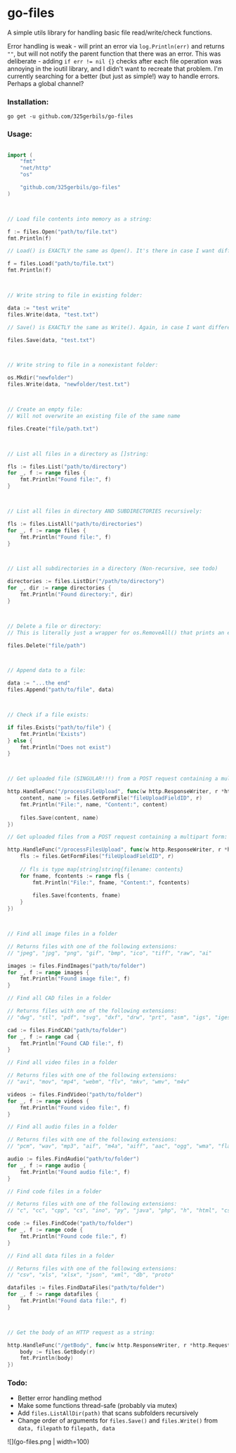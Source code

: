 # go-files

A simple utils library for handling basic file read/write/check functions. 

Error handling is weak - will print an error via `log.Println(err)` and returns `""`, but will not notify the parent function that there was an error. This was deliberate - adding `if err != nil {}` checks after each file operation was annoying in the ioutil library, and I didn't want to recreate that problem. I'm  currently searching for a better (but just as simple!) way to handle errors. Perhaps a global channel?

### Installation:

```
go get -u github.com/325gerbils/go-files
```

### Usage:

```go

import (
    "fmt"
    "net/http"
    "os"

    "github.com/325gerbils/go-files"
)



// Load file contents into memory as a string:

f := files.Open("path/to/file.txt")
fmt.Println(f)

// Load() is EXACTLY the same as Open(). It's there in case I want different semantics.

f = files.Load("path/to/file.txt")
fmt.Println(f)



// Write string to file in existing folder:

data := "test write"
files.Write(data, "test.txt")

// Save() is EXACTLY the same as Write(). Again, in case I want different semantics.

files.Save(data, "test.txt")



// Write string to file in a nonexistant folder:

os.Mkdir("newfolder")
files.Write(data, "newfolder/test.txt")



// Create an empty file:
// Will not overwrite an existing file of the same name

files.Create("file/path.txt")



// List all files in a directory as []string:

fls := files.List("path/to/directory")
for _, f := range files {
    fmt.Println("Found file:", f)
}



// List all files in directory AND SUBDIRECTORIES recursively:

fls := files.ListAll("path/to/directories")
for _, f := range files {
    fmt.Println("Found file:", f)
}



// List all subdirectories in a directory (Non-recursive, see todo)

directories := files.ListDir("/path/to/directory")
for _, dir := range directories {
    fmt.Println("Found directory:", dir)
}



// Delete a file or directory:
// This is literally just a wrapper for os.RemoveAll() that prints an error. I fid myself using plain os.RemoveAll more.

files.Delete("file/path")



// Append data to a file:

data := "...the end"
files.Append("path/to/file", data)



// Check if a file exists:

if files.Exists("path/to/file") {
    fmt.Println("Exists")
} else {
    fmt.Println("Does not exist")
}



// Get uploaded file (SINGULAR!!!) from a POST request containing a multipart form:

http.HandleFunc("/processFileUpload", func(w http.ResponseWriter, r *http.Request) {
    content, name := files.GetFormFile("fileUploadFieldID", r)
    fmt.Println("File:", name, "Content:", content)
    
    files.Save(content, name)
})

// Get uploaded files from a POST request containing a multipart form:

http.HandleFunc("/processFilesUpload", func(w http.ResponseWriter, r *http.Request) {
    fls := files.GetFormFiles("fileUploadFieldID", r)
    
    // fls is type map[string]string{filename: contents} 
    for fname, fcontents := range fls {
        fmt.Println("File:", fname, "Content:", fcontents)
    
        files.Save(fcontents, fname)
    }
})



// Find all image files in a folder

// Returns files with one of the following extensions:
// "jpeg", "jpg", "png", "gif", "bmp", "ico", "tiff", "raw", "ai"

images := files.FindImages("path/to/folder")
for _, f := range images {
    fmt.Println("Found image file:", f)
}

// Find all CAD files in a folder

// Returns files with one of the following extensions:
// "dwg", "stl", "pdf", "svg", "dxf", "drw", "prt", "asm", "igs", "iges", "step", "ipt", "iam", "sldprt", "sldasm", "obj"

cad := files.FindCAD("path/to/folder")
for _, f := range cad {
    fmt.Println("Found CAD file:", f)
}

// Find all video files in a folder

// Returns files with one of the following extensions:
// "avi", "mov", "mp4", "webm", "flv", "mkv", "wmv", "m4v"

videos := files.FindVideo("path/to/folder")
for _, f := range videos {
    fmt.Println("Found video file:", f)
}

// Find all audio files in a folder

// Returns files with one of the following extensions:
// "pcm", "wav", "mp3", "aif", "m4a", "aiff", "aac", "ogg", "wma", "flac", "alac"

audio := files.FindAudio("path/to/folder")
for _, f := range audio {
    fmt.Println("Found audio file:", f)
}

// Find code files in a folder

// Returns files with one of the following extensions:
// "c", "cc", "cpp", "cs", "ino", "py", "java", "php", "h", "html", "css", "js", "go", "rb", "pl", "ts", "sql", "r", "kt", "rs", "bat", "sh"

code := files.FindCode("path/to/folder")
for _, f := range code {
    fmt.Println("Found code file:", f)
}

// Find all data files in a folder

// Returns files with one of the following extensions:
// "csv", "xls", "xlsx", "json", "xml", "db", "proto"

datafiles := files.FindDataFiles("path/to/folder")
for _, f := range datafiles {
    fmt.Println("Found data file:", f)
}



// Get the body of an HTTP request as a string:

http.HandleFunc("/getBody", func(w http.ResponseWriter, r *http.Request){
    body := files.GetBody(r)
    fmt.Println(body)
})
```

### Todo:

* Better error handling method
* Make some functions thread-safe (probably via mutex)
* Add `files.ListAllDir(path)` that scans subfolders recursively
* Change order of arguments for `files.Save()` and `files.Write()` from `data, filepath` to `filepath, data`

![](go-files.png | width=100)
